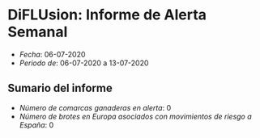 # DiFLUsion: Informe de Alerta Semanal 

 - *Fecha*: 06-07-2020
 - *Periodo de*: 06-07-2020 a 13-07-2020

## Sumario del informe 
 - *Número de comarcas ganaderas en alerta*: 0
 - *Número de brotes en Europa asociados con movimientos de riesgo a España*: 0